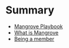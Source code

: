 # Summary

* [Mangrove Playbook](README.md)
* [What is Mangrove](what_is_mangrove.md)
* [Being a member](being_a_member.md)

